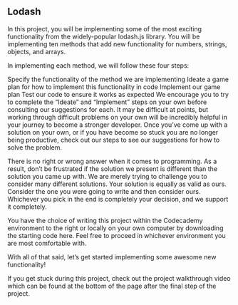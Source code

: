 ## Lodash

In this project, you will be implementing some of the most exciting functionality from the widely-popular lodash.js library. You will be implementing ten methods that add new functionality for numbers, strings, objects, and arrays.

In implementing each method, we will follow these four steps:

Specify the functionality of the method we are implementing
Ideate a game plan for how to implement this functionality in code
Implement our game plan
Test our code to ensure it works as expected
We encourage you to try to complete the “Ideate” and “Implement” steps on your own before consulting our suggestions for each. It may be difficult at points, but working through difficult problems on your own will be incredibly helpful in your journey to become a stronger developer. Once you’ve come up with a solution on your own, or if you have become so stuck you are no longer being productive, check out our steps to see our suggestions for how to solve the problem.

There is no right or wrong answer when it comes to programming. As a result, don’t be frustrated if the solution we present is different than the solution you came up with. We are merely trying to challenge you to consider many different solutions. Your solution is equally as valid as ours. Consider the one you were going to write and then consider ours. Whichever you pick in the end is completely your decision, and we support it completely.

You have the choice of writing this project within the Codecademy environment to the right or locally on your own computer by downloading the starting code here. Feel free to proceed in whichever environment you are most comfortable with.

With all of that said, let’s get started implementing some awesome new functionality!

If you get stuck during this project, check out the project walkthrough video which can be found at the bottom of the page after the final step of the project.
